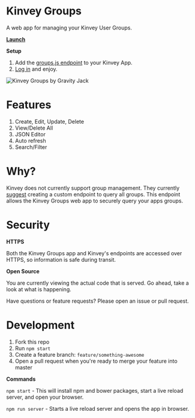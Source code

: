 Kinvey Groups
=============
A web app for managing your Kinvey User Groups.

**[Launch](https://gravityjack.github.io/kinvey-groups/)**  

**Setup**

1. Add the [groups.js endpoint](https://github.com/GravityJack/kinvey-groups/blob/master/groups.js) to your Kinvey App.
2. [Log in](https://gravityjack.github.io/kinvey-groups/) and enjoy.

![Kinvey Groups by Gravity Jack](https://raw.githubusercontent.com/GravityJack/kinvey-groups/gh-pages/screenshot.png)

# Features

1. Create, Edit, Update, Delete
1. View/Delete All
1. JSON Editor
1. Auto refresh
1. Search/Filter

# Why?

Kinvey does not currently support group management.
They currently [suggest](https://support.kinvey.com/discussion/200921477/list-groups) creating a custom endpoint to query all groups.
This endpoint allows the Kinvey Groups web app to securely query your apps groups.

# Security

**HTTPS**

Both the Kinvey Groups app and Kinvey's endpoints are accessed over HTTPS, so information is safe during transit.

**Open Source**

You are currently viewing the actual code that is served.
Go ahead, take a look at what is happening.

Have questions or feature requests? Please open an issue or pull request.

# Development

1. Fork this repo
2. Run `npm start`
2. Create a feature branch: `feature/something-awesome`
3. Open a pull request when you're ready to merge your feature into master

**Commands**

`npm start` - This will install npm and bower packages, start a live reload server, and open your browser.

`npm run server` - Starts a live reload server and opens the app in browser.
